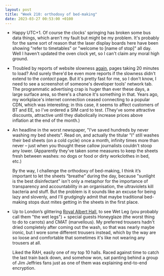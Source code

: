 ```yaml
---
layout: post
title: "Week 210: orthodoxy of bed-making"
date: 2023-03-27 00:53:00 +0100
---
```


- Happy UTC+1. Of course the clocks' springing has broken some bus data things, which aren't my fault but might be my problem. It's probably for the same sort of reason that the laser display boards here have been showing "refer to timetables" or "welcome to [name of stop]" all day. Well I haven't updated the oven clock yet, so I can't claim any moral high ground.

- Troubled by reports of website slowness [again](/2020/09/week-78), pages taking 20 minutes to load? And surely there'd be even more reports if the slowness didn't extend to the _contact_ page. But it's pretty fast for me, so I don't know, I need to see a screenshot of someone's developer tools' network tab. The programmatic advertising crap is huger than ever these days, a large surface area, so there's a chance it's something in that. Years ago, my workplace's internet connection ceased connecting to a popular CDN, which was interesting; in this case, it seems to affect customers of BT and EE, so I've ordered a SIM card to test. (They've some attractive discounts, attractive until they diabolically increase prices above inflation at the end of the month.)

- An headline in the worst newspaper, "I’ve saved hundreds by never washing my bed sheets". Read on, and actually the titular "I" still washes their bed sheets (on a cold cycle) once a month, infinity times more than never – just when you thought these callow journalists couldn't stoop any lower. (Apparently they've taken some measures to keep the sheets fresh between washes: no dogs or food or dirty workclothes in bed, etc.)

  By the way, I challenge the orthodoxy of bed-making, I think it’s important to let the sheets “breathe” during the day, because "sunlight is the best disinfectant" isn't only a metaphor for the importance of transparency and accountability in an organisation, the ultraviolets kill bacteria and stuff. But the problem is it sounds like an excuse for being lazy and slovenly, and I'll grudgingly admit that maybe traditional bed-making stops dust mites getting in the sheets in the first place.

- Up to London’s glittering [Royal Albert Hall](https://twitter.com/gswooster/status/1639591131838128128), to see Wet Leg (you probably call them "the wet legs") + special guests Honeyglaze (the worst thing to do to carrots) and CMAT (marvellous). My preferred trousers hadn't dried completely after coming out the wash, so that was nearly maybe ironic, but I wore some different trousers instead, which by the way are so loose and comfortable that sometimes it's like not wearing any trousers at all.

  Liked the RAH, easily one of my top 10 halls. Raced against time to catch the last train back down, and somehow won, sat panting behind a group of Jim Jeffries fans just as one of them was explaining end-to-end encryption.

